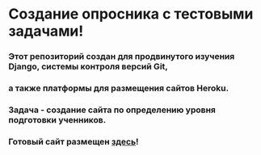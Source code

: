 # Создание опросника с тестовыми задачами!
### Этот репозиторий создан для продвинутого изучения Django, системы контроля версий Git,
### а также платформы для размещения сайтов Heroku.

### Задача - создание сайта по определению уровня подготовки ученников.

### Готовый сайт размещен [здесь](https://romaarv-testing.herokuapp.com/)!

